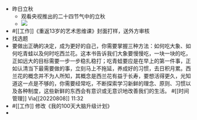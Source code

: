 - 昨日立秋
    - 观看央视推出的二十四节气中的立秋
    - ![](https://firebasestorage.googleapis.com/v0/b/firescript-577a2.appspot.com/o/imgs%2Fapp%2Fxinyiheng%2FT8AYXO6nA-.png?alt=media&token=f2e33ea5-6f62-433d-a4c8-872ee81f77b6)
- #[[工作]]《重返13岁的艺术思维课》封面打样，送外方审核
- 找选题
- 要做出正确的决定，成为更好的自己，你需要掌握三种方法：如何吃大象、如何吃青蛙以及何时吃西兰花。这本书告诉我们大象要慢慢吃，一块一块的吃，正如远大的目标需要一步一步稳扎稳打；吃青蛙要应是在早上的第一件事，正如认清当下最需要做的事，立刻马上不拖延，养成好的习惯，去日积月累。西兰花的概念并不为人所知，其概念是西兰花有益于长寿，要想活得更久，光知道这一点是不够的，你需要经常吃，不断探索学习新鲜的理念、原则、习惯以及各种制度，这些新鲜的东西会有意识或无意识地改善我们的生活。 #[[时间管理]]
  Via[[20220808]] 11:32
- #[[工作]] 修改《我的100天大脑升级计划》
- 
